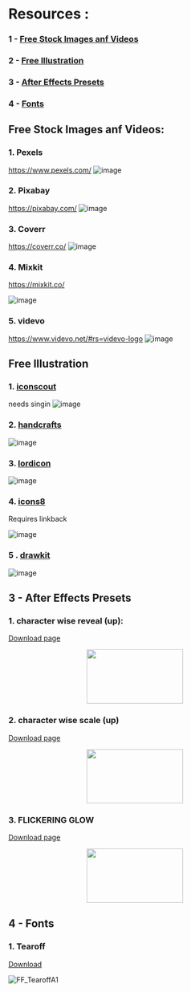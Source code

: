 # Resources :
### 1 - [Free Stock Images anf Videos](https://github.com/p11100/p11100-VideoResources#free-stock-images-anf-videos)
### 2 - [Free Illustration](https://github.com/p11100/p11100-VideoResources#free-illustration)
### 3 - [After Effects Presets](https://github.com/p11100/p11100-VideoResources#1-character-wise-reveal-up)
### 4 - [Fonts](https://github.com/p11100/p11100-VideoResources#4---fonts-1)



## Free Stock Images anf Videos:


### 1. Pexels
https://www.pexels.com/ 
![image](https://github.com/p11100/p11100-VideoResources/assets/150163853/046a7e42-9902-4cc1-8f15-0bed8e7dc8ad)

### 2. Pixabay
https://pixabay.com/
![image](https://github.com/p11100/p11100-VideoResources/assets/150163853/7b9648eb-f3d2-4f69-be87-0bb7b053ea80)


### 3. Coverr
https://coverr.co/
![image](https://github.com/p11100/p11100-VideoResources/assets/150163853/83f0d0af-133c-44d3-b642-5706696e595d)


### 4. Mixkit
https://mixkit.co/

![image](https://github.com/p11100/p11100-VideoResources/assets/150163853/ad93deb4-6d8c-4ee4-9061-ea295ce03746)

### 5. videvo
https://www.videvo.net/#rs=videvo-logo
![image](https://github.com/p11100/p11100-VideoResources/assets/150163853/8adb5437-0d9c-45de-bde0-e10c45a6717f)




## Free Illustration


### 1. [iconscout](https://iconscout.com/free-icons)

needs singin
![image](https://github.com/p11100/p11100-VideoResources/assets/150163853/5542a77e-8752-41f6-ac75-80dc096f4755)


### 2. [handcrafts](https://handcrafts.undraw.co/)

![image](https://github.com/p11100/p11100-VideoResources/assets/150163853/7924f6a1-72f1-46eb-8681-cf7bd17cb8f3)


### 3. [lordicon](https://lordicon.com/)

   ![image](https://github.com/p11100/p11100-VideoResources/assets/150163853/99487d62-3675-4c86-a1ea-233b22cc3b93)

### 4. [icons8](https://icons8.com/icons)
Requires linkback

![image](https://github.com/p11100/p11100-VideoResources/assets/150163853/c02803e6-48af-45c4-a866-c70b955ec164)



### 5 . [drawkit](https://www.drawkit.com/illustration-types/all)

![image](https://github.com/p11100/p11100-VideoResources/assets/150163853/3c895513-6430-4d69-9f6e-703a3084a823)




## 3 - After Effects Presets 



### 1. character wise reveal (up):
   [Download page](/presets/character%20wise%20reveal%20(up).ffx)


<p align="center">
  <img width="192" height="108" src="https://github.com/p11100/p11100-VideoResources/assets/150163853/2180a677-faef-4ae8-94dd-637751f4d177">
</p>


### 2. character wise scale (up)
[Download page](/presets/character%20wise%20scale(up).ffx)

<p align="center">
  <img width="192" height="108" src="https://github.com/p11100/p11100-VideoResources/assets/150163853/d0421799-921c-4429-8bd9-48ff99a22ae4">
</p>

### 3. FLICKERING GLOW
[Download page](/presets/FLICKERING%20GLOW.ffx)

<p align="center">
  <img width="192" height="108" src="https://github.com/p11100/p11100-VideoResources/assets/150163853/0542bc8a-ef5e-48a5-b8e9-c448249f6be6">
</p>


## 4 - Fonts

### 1. Tearoff
[Download](/Fonts/Tearoff.zip)

![FF_TearoffA1](https://github.com/p11100/p11100-VideoResources/assets/150163853/f8c9f7fc-384b-46a2-9f61-c91abb00ede5)
